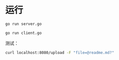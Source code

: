 
# 运行
```bash
go run server.go

go run client.go
```

测试：
```bash
curl localhost:8080/upload -F "file=@readme.md?"
```
